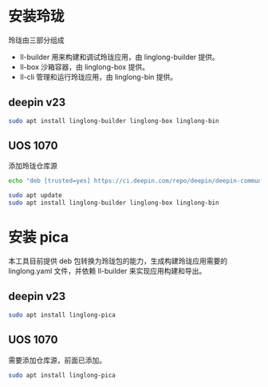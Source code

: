 <!--
SPDX-FileCopyrightText: 2023 UnionTech Software Technology Co., Ltd.

SPDX-License-Identifier: LGPL-3.0-or-later
-->

# 安装玲珑

玲珑由三部分组成

- ll-builder 用来构建和调试玲珑应用，由 linglong-builder 提供。
- ll-box 沙箱容器，由 linglong-box 提供。
- ll-cli 管理和运行玲珑应用，由 linglong-bin 提供。

## deepin v23

```bash
sudo apt install linglong-builder linglong-box linglong-bin
```

## UOS 1070

添加玲珑仓库源

```bash
echo "deb [trusted=yes] https://ci.deepin.com/repo/deepin/deepin-community/linglong-repo/ unstable main" | sudo tee -a /etc/apt/sources.list
```

```bash
sudo apt update
sudo apt install linglong-builder linglong-box linglong-bin
```

# 安装 pica

本工具目前提供 deb 包转换为玲珑包的能力，生成构建玲珑应用需要的 linglong.yaml 文件，并依赖 ll-builder 来实现应用构建和导出。

## deepin v23

```bash
sudo apt install linglong-pica
```

## UOS 1070

需要添加仓库源，前面已添加。

```bash
sudo apt install linglong-pica
```
